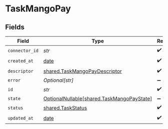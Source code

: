 # TaskMangoPay


## Fields

| Field                                                                                  | Type                                                                                   | Required                                                                               | Description                                                                            |
| -------------------------------------------------------------------------------------- | -------------------------------------------------------------------------------------- | -------------------------------------------------------------------------------------- | -------------------------------------------------------------------------------------- |
| `connector_id`                                                                         | *str*                                                                                  | :heavy_check_mark:                                                                     | N/A                                                                                    |
| `created_at`                                                                           | [date](https://docs.python.org/3/library/datetime.html#date-objects)                   | :heavy_check_mark:                                                                     | N/A                                                                                    |
| `descriptor`                                                                           | [shared.TaskMangoPayDescriptor](../../models/shared/taskmangopaydescriptor.md)         | :heavy_check_mark:                                                                     | N/A                                                                                    |
| `error`                                                                                | *Optional[str]*                                                                        | :heavy_minus_sign:                                                                     | N/A                                                                                    |
| `id`                                                                                   | *str*                                                                                  | :heavy_check_mark:                                                                     | N/A                                                                                    |
| `state`                                                                                | [OptionalNullable[shared.TaskMangoPayState]](../../models/shared/taskmangopaystate.md) | :heavy_minus_sign:                                                                     | N/A                                                                                    |
| `status`                                                                               | [shared.TaskStatus](../../models/shared/taskstatus.md)                                 | :heavy_check_mark:                                                                     | N/A                                                                                    |
| `updated_at`                                                                           | [date](https://docs.python.org/3/library/datetime.html#date-objects)                   | :heavy_check_mark:                                                                     | N/A                                                                                    |